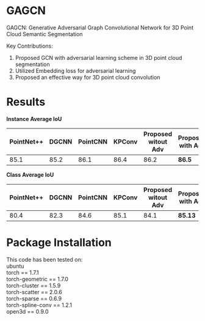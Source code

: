 # GAGCN
GAGCN: Generative Adversarial Graph Convolutional Network for 3D Point Cloud Semantic Segmentation<br />

Key Contributions:<br />
1. Proposed GCN with adversarial learning scheme in 3D point cloud segmentation
2. Utilized Embedding loss for adversarial learning
3. Proposed an effective way for 3D point cloud convolution<br />

# Results<br />
**Instance Average IoU** <br />

PointNet++ | DGCNN | PointCNN | KPConv | Proposed witout Adv | Proposed with Adv
------------ | ------------- | ------------ | ------------- | ------------- | -------------
85.1 | 85.2 | 86.1 | 86.4 | 86.2 | **86.5** 

**Class Average IoU** <br />

PointNet++ | DGCNN | PointCNN | KPConv | Proposed witout Adv | Proposed with Adv
------------ | ------------- | ------------ | ------------- | ------------- | -------------
80.4 | 82.3 | 84.6 | 85.1 | 84.1 | **85.13** 

# Package Installation<br />
This code has been tested on: <br />
ubuntu <br />
torch == 1.7.1 <br />
torch-geometric == 1.7.0 <br />
torch-cluster == 1.5.9 <br />
torch-scatter == 2.0.6 <br />
torch-sparse == 0.6.9 <br />
torch-spline-conv == 1.2.1 <br />
open3d == 0.9.0 <br />
